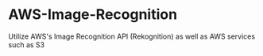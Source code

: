 # AWS-Image-Recognition
Utilize AWS's Image Recognition API (Rekognition) as well as AWS services such as S3

